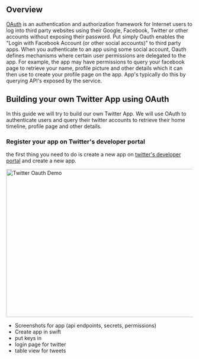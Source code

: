 ## Overview

[OAuth](http://oauth.net/2/) is an authentication and authorization framework for Internet users to log into third party websites using their Google, Facebook, Twitter or other accounts without exposing their password. Put simply Oauth enables the "Login with Facebook Account (or other social accounts)" to third party apps. When you authenticate to an app using some social account, Oauth defines mechanisms where certain user permissions are delegated to the app. For example, the app may have permissions to query your facebook page to retrieve your name, profile picture and other details which it can then use to create your profile page on the app. App's typically do this by querying API's exposed by the service.

## Building your own Twitter App using OAuth

In this guide we will try to build our own Twitter App. We will use OAuth to authenticate users and query their twitter accounts to retrieve their home timeline, profile page and other details. 

### Register your app on Twitter's developer portal

the first thing you need to do is create a new app on [twitter's developer portal](apps.twitter.com) and create a new app. 

<img src="https://i.imgur.com/iIL9d5W.png" alt="Twitter Oauth Demo" width="600" height="400" />



- Screenshots for app (api endpoints, secrets, permissions) 
- Create app in swift 
- put keys in
- login page for twitter
- table view for tweets
